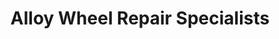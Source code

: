 ---
title: "Alloy Wheel Repair Specialists"
url: /san-antonio/alloy-wheel-repair-specialists/
shop: car repair
---